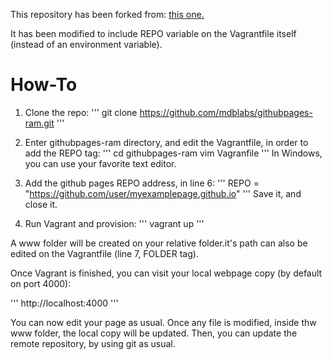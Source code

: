 This repository has been forked from:
[this one.](https://github.com/kappataumu/vagrant-up-github-pages)

It has been modified to include REPO variable on the Vagrantfile itself (instead of an environment variable).

How-To
=====
1. Clone the repo:
'''
git clone https://github.com/mdblabs/githubpages-ram.git
'''
2. Enter githubpages-ram directory, and edit the Vagrantfile, in order to add the REPO tag:
'''
cd githubpages-ram
vim Vagranfile
'''
In Windows, you can use your favorite text editor.

3. Add the github pages REPO address, in line 6:
'''
REPO = "https://github.com/user/myexamplepage.github.io"
'''
Save it, and close it.

4. Run Vagrant and provision:
'''
vagrant up
'''

A www folder will be created on your relative folder.it's  path can also be edited on the Vagrantfile (line 7, FOLDER tag).

Once Vagrant is finished, you can visit your local webpage copy (by default on port 4000):

'''
http://localhost:4000
''' 

You can now edit your page as usual. Once any file is modified, inside thw www folder, the local copy will be updated. Then, you can update the remote repository, by using git as usual.
